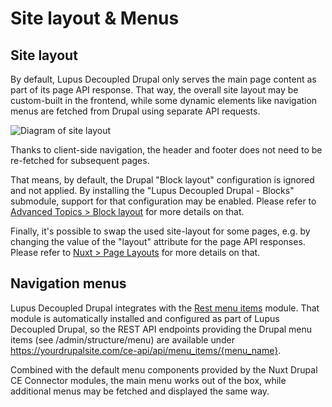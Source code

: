# Site layout & Menus

## Site layout

By default, Lupus Decoupled Drupal only serves the main page content as part of its page API response. That way, the overall site layout may be custom-built in the frontend, while some dynamic elements like navigation menus are fetched from Drupal using separate API requests.

<img src="/images/site-layout.webp" alt="Diagram of site layout">


Thanks to client-side navigation, the header and footer does not need to be re-fetched for subsequent pages.

That means, by default, the Drupal "Block layout" configuration is ignored and not applied. By installing the "Lupus Decoupled Drupal - Blocks" submodule, support for that configuration may be enabled. Please refer to [Advanced Topics > Block layout](/advanced-topics/block-layout) for more details on that.

Finally, it's possible to swap the used site-layout for some pages, e.g. by changing the value of the "layout" attribute for the page API responses. Please refer to [Nuxt > Page Layouts](/nuxt/page-layouts) for more details on that.

## Navigation menus

Lupus Decoupled Drupal integrates with the [Rest menu items](https://drupal.org/project/rest_menu_items) module.
That module is automatically installed and configured as part of Lupus Decoupled Drupal, so the REST API endpoints providing the Drupal menu items (see /admin/structure/menu) are available under https://yourdrupalsite.com/ce-api/api/menu_items/{menu_name}.

Combined with the default menu components provided by the Nuxt Drupal CE Connector modules, the main menu works out of the box, while additional menus may be fetched and displayed the same way.
